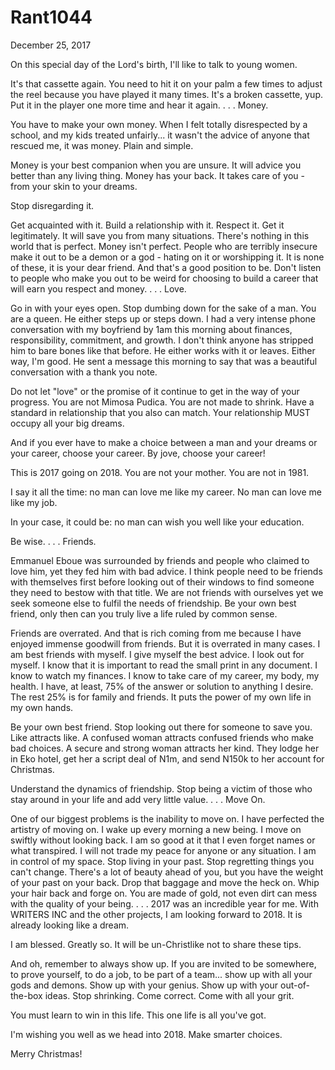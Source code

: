 # Rant1044


December 25, 2017

On this special day of the Lord's birth, I'll like to talk to young women.

It's that cassette again. You need to hit it on your palm a few times to adjust the reel because you have played it many times. It's a broken cassette, yup. Put it in the player one more time and hear it again. 
.
.
.
Money.

You have to make your own money. When I felt totally disrespected by a school, and my kids treated unfairly... it wasn't the advice of anyone that rescued me, it was money. Plain and simple. 

Money is your best companion when you are unsure. It will advice you better than any living thing. Money has your back. It takes care of you - from your skin to your dreams. 

Stop disregarding it. 

Get acquainted with it. Build a relationship with it. Respect it. Get it legitimately. It will save you from many situations. There's nothing in this world that is perfect. Money isn't perfect. People who are terribly insecure make it out to be a demon or a god - hating on it or worshipping it. 
It is none of these, it is your dear friend. And that's a good position to be. Don't listen to people who make you out to be weird for choosing to build a career that will earn you respect and money. 
.
.
.
Love. 

Go in with your eyes open. Stop dumbing down for the sake of a man. You are a queen. He either steps up or steps down. I had a very intense phone conversation with my boyfriend by 1am this morning about finances, responsibility, commitment, and growth. I don't think anyone has stripped him to bare bones like that before. He either works with it or leaves. Either way, I'm good.
He sent a message this morning to say that was a beautiful conversation with a thank you note. 

Do not let "love" or the promise of it continue to get in the way of your progress. You are not Mimosa Pudica. You are not made to shrink. Have a standard in relationship that you also can match. Your relationship MUST occupy all your big dreams.

And if you ever have to make a choice between a man and your dreams or your career, choose your career. By jove, choose your career!

This is 2017 going on 2018. You are not your mother. You are not in 1981.

I say it all the time: no man can love me like my career. No man can love me like my job. 

In your case, it could be: no man can wish you well like your education.

Be wise.
.
.
.
Friends.

Emmanuel Eboue was surrounded by friends and people who claimed to love him, yet they fed him with bad advice. I think people need to be friends with themselves first before looking out of their windows to find someone they need to bestow with that title. 
We are not friends with ourselves yet we seek someone else to fulfil the needs of friendship.
Be your own best friend, only then can you truly live a life ruled by common sense.

Friends are overrated. And that is rich coming from me because I have enjoyed immense goodwill from friends. But it is overrated in many cases. I am best friends with myself. I give myself the best advice. I look out for myself. I know that it is important to read the small print in any document. I know to watch my finances. I know to take care of my career, my body, my health. I have, at least, 75% of the answer or solution to anything I desire. The rest 25% is for family and friends. It puts the power of my own life in my own hands.

Be your own best friend. Stop looking out there for someone to save you. Like attracts like. A confused woman attracts confused friends who make bad choices. A secure and strong woman attracts her kind. They lodge her in Eko hotel, get her a script deal of N1m, and send N150k to her account for Christmas. 

Understand the dynamics of friendship. Stop being a victim of those who stay around in your life and add very little value.
.
.
.
Move On.

One of our biggest problems is the inability to move on. I have perfected the artistry of moving on. I wake up every morning a new being. I move on swiftly without looking back. I am so good at it that I even forget names or what transpired. I will not trade my peace for anyone or any situation. I am in control of my space. Stop living in your past. Stop regretting things you can't change. There's a lot of beauty ahead of you, but you have the weight of your past on your back. Drop that baggage and move the heck on. Whip your hair back and forge on. You are made of gold, not even dirt can mess with the quality of your being. 
.
.
.
2017 was an incredible year for me. With WRITERS INC and the other projects, I am looking forward to 2018. It is already looking like a dream.

I am blessed. Greatly so. It will be un-Christlike not to share these tips.

And oh, remember to always show up. If you are invited to be somewhere, to prove yourself, to do a job, to be part of a team... show up with all your gods and demons. Show up with your genius. Show up with your out-of-the-box ideas. Stop shrinking. Come correct. Come with all your grit. 

You must learn to win in this life. This one life is all you've got.

I'm wishing you well as we head into 2018. Make smarter choices.

Merry Christmas!